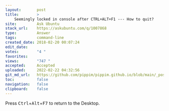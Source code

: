 ```yaml
---
layout:       post
title:        >
    Seemingly locked in console after CTRL+ALT+F1 --- How to quit?
site:         Ask Ubuntu
stack_url:    https://askubuntu.com/q/1007868
type:         Answer
tags:         command-line
created_date: 2018-02-20 00:07:24
edit_date:    
votes:        "4 "
favorites:    
views:        "747 "
accepted:     Accepted
uploaded:     2022-02-22 04:32:56
git_md_url:   https://github.com/pippim/pippim.github.io/blob/main/_posts/2018/2018-02-20-Seemingly-locked-in-console-after-CTRL_ALT_F1-How-to-quit_.md
toc:          false
navigation:   false
clipboard:    false
---
```


Press <kbd>Ctrl</kbd>+<kbd>Alt</kbd>+<kbd>F7</kbd> to return to the Desktop.
